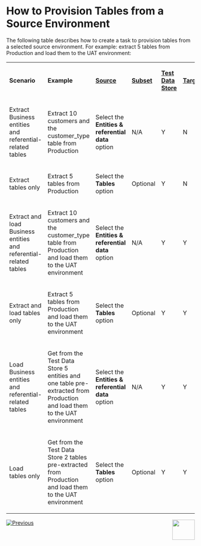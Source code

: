 # How to Provision Tables from a Source Environment

The following table describes how to create a task to provision tables from a selected source environment. For example: extract 5 tables from Production and load them to the UAT environment:



<table width="900pxl">
<tbody>
<tr>
<td width="200pxl">
<p><strong>Scenario</strong></p>
</td>
<td width="200pxl">
<p><strong>Example</strong></p>
</td>
<td width="150pxl">
<p><a href="14a_task_source_component.md"><strong>Source</strong></a></p>
</td>
<td width="100pxl">
<p><a href="15_task_subset_component.md"><strong>Subset</strong></a></p>
</td>
<td width="150pxl">
<p><a href="16_task_test_data_store_component.md"><strong>Test Data Store</strong></a></p>
</td>
<td width="100pxl">
<p><a href="17_task_target_component.md"><strong>Target</strong></a></p>
</td>
</tr>
<tr>
<td width="200pxl">
<p>Extract Business entities and referential-related tables</p>
</td>
<td width="200pxl">
<p>Extract 10 customers and the customer_type table from Production</p>
</td>
<td width="200pxl">
<p>Select the <strong>Entities & referential data</strong> option </p>
</td>
<td width="100pxl">
<p>N/A</p>
</td>
<td width="100pxl">
<p>Y</p>
</td>
<td width="100pxl">
<p>N</p>
</td>
</tr>
<tr>
<td width="200pxl">
<p>Extract tables only</p>
</td>
<td width="200pxl">
<p>Extract 5 tables from Production</p>
</td>
<td width="200pxl">
<p>Select the <strong>Tables</strong> option</p>
</td>
<td width="100pxl">
<p>Optional</p>
</td>
<td width="100pxl">
<p>Y</p>
</td>
<td width="100pxl">
<p>N</p>
</td>
</tr>
<tr>
<td width="200pxl">
<p>Extract and load Business entities and referential-related tables</p>
</td>
<td width="200pxl">
<p>Extract 10 customers and the customer_type table from Production and load them to the UAT environment</p>
</td>
<td width="200pxl">
<p>Select the <strong>Entities & referential data</strong> option</p>
</td>
<td width="100pxl">
<p>N/A</p>
</td>
<td width="100pxl">
<p>Y</p>
</td>
<td width="100pxl">
<p>Y</p>
</td>
</tr>
<tr>
<td width="200pxl">
<p>Extract and load tables only</p>
</td>
<td width="200pxl">
<p>Extract 5 tables from Production and load them to the UAT environment</p>
</td>
<td width="200pxl">
<p>Select the <strong>Tables</strong> option</p>
</td>
<td width="100pxl">
<p>Optional</p>
</td>
<td width="100pxl">
<p>Y</p>
</td>
<td width="100pxl">
<p>Y</p>
</td>
</tr>
<tr>
<td width="200pxl">
<p>Load Business entities and referential-related tables</p>
</td>
<td width="200pxl">
<p>Get from the Test Data Store 5 entities and one table pre-extracted from Production and load them to the UAT environment</p>
</td>
<td width="200pxl">
<p>Select the <strong>Entities & referential data</strong> option</p>
</td>
<td width="100pxl">
<p>N/A</p>
</td>
<td width="100pxl">
<p>Y</p>
</td>
<td width="100pxl">
<p>Y</p>
</td>
</tr>
<tr>
<td width="200pxl">
<p>Load tables only</p>
</td>
<td width="200pxl">
<p>Get from the Test Data Store 2 tables pre-extracted from Production and load them to the UAT environment</p>
</td>
<td width="200pxl">
<p>Select the <strong>Tables</strong> option</p>
</td>
<td width="100pxl">
<p>Optional</p>
</td>
<td width="100pxl">
<p>Y</p>
</td>
<td width="100pxl">
<p>Y</p>
</td>
</tr>
</tbody>
</table>





 [![Previous](/articles/images/Previous.png)](19_task_synthetic_data_generation.md)[<img align="right" width="60" height="54" src="/articles/images/Next.png">](25_task_tdmdb_tables.md)


